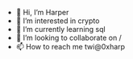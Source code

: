 - 👋 Hi, I’m Harper
- 👀 I’m interested in crypto
- 🌱 I’m currently learning sql
- 💞️ I’m looking to collaborate on /
- 📫 How to reach me twi@0xharp

<!---
Badcoderoot/Badcoderoot is a ✨ special ✨ repository because its `README.md` (this file) appears on your GitHub profile.
You can click the Preview link to take a look at your changes.
--->
